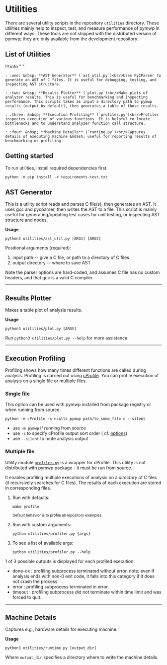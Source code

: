 # Utilities

There are several utility scripts in the repository `utilities` directory. These utilities mainly help to inspect, test,
and measure performance of pymwp in different ways. These tools are not shipped with the distributed version of pymwp;
they are only available from the development repository.

## List of Utilities

!!! info " "

    : :one: &nbsp; **AST Generator** (`ast_util.py`)<br/>Uses PyCParser to generate an AST of C files. It is useful for debugging, testing, and inspecting AST structure.
    
    : :two: &nbsp; **Results Plotter** (`plot.py`)<br/>Make plots of analyzer results. This is useful for benchmarking and inspecting performance. This scripts takes as input a directory path to pymwp results (output by default), then generates a table of those results.

    : :three: &nbsp; **Execution Profiling** (`profiler.py`)<br/>Profiler inspectes execution of various functions. It is helpful to locate bottlenecks and to understand analyzer function call structure.  

    : :four: &nbsp; **Machine Details** (`runtime.py`)<br/>Captures details of executing machine &mdash; useful for reporting results of benchmarking or profiling.

## Getting started

To run utilities, install required dependencies first.

```
python -m pip install -r requirements-test.txt
```

## AST Generator

This is a utility script reads and parses C file(s), then generates an AST. It uses gcc and pycparser, then writes the
AST to a file. This script is mainly useful for generating/updating test cases for unit testing, or inspecting AST
structure and nodes.

**Usage**

```
python3 utilities/ast_util.py [ARG1] [ARG2]
```

Positional arguments (required):

1. input path -- give a C file, or path to a directory of C files
2. output directory -- where to save AST

Note the parser options are hard-coded, and assumes C file has no custom headers, and that gcc is a valid C compiler.

---

## Results Plotter

Makes a table plot of analysis results.

**Usage**

```
python3 utilities/plot.py [ARGS]
```

Run `python3 utilities/plot.py --help` for more assistance.

---

## Execution Profiling

Profiling shows how many times different functions are called during analysis. Profiling is carried out using
[cProfile](https://docs.python.org/3/library/profile.html#module-cProfile). You can profile execution of analysis on a
single file or multiple files.

<h3>Single file</h3>

This option can be used with pymwp installed from package registry or when running from source.

```
python -m cProfile -s ncalls pymwp path/to_some_file.c --silent
```

- use `-m pymwp` if running from source
- use `-s` to specify cProfile output sort order (
  cf. [options](https://docs.python.org/3/library/profile.html#pstats.Stats.sort_stats))
- use `--silent` to mute analysis output

<h3>Multiple file</h3>

Utility module [`profiler.py`](https://github.com/statycc/pymwp/blob/master/utilities/profiler.py) is a wrapper for
cProfile. This utility is not distributed with pymwp package - it must be run from source.

It enables profiling multiple executions of analysis on a _directory_ of C files (it recursively searches for C files).
The results of each execution are stored in corresponding files.

1. Run with defaults:

    ```
    make profile
    ```    

   <small>Default behavior is to profile all repository examples.</small>

2. Run with custom arguments:

    ```
    python utilities/profiler.py {args}
    ```

3. To see a list of available args:

    ```
    python utilities/profiler.py --help
    ```

1 of 3 possible outputs is displayed for each profiled execution:

- done-ok : profiling subprocess terminated without error, note: even if analysis ends with non-0 exit code, it falls
  into this category if it does not crash the process.
- error : profiling subprocess terminated in error.
- timeout : profiling subprocess did not terminate within time limit and was forced to quit.

---

## Machine Details

Captures e.g., hardware details for executing machine.

**Usage**

```
python3 utilities/runtime.py [output_dir]
```

Where `output_dir` specifies a directory where to write the machine details. 

